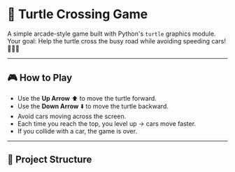 # 🐢 Turtle Crossing Game

A simple arcade-style game built with Python's `turtle` graphics module.  
Your goal: Help the turtle cross the busy road while avoiding speeding cars! 🚗🚙🚕

---

## 🎮 How to Play
- Use the **Up Arrow** ⬆️ to move the turtle forward.
- Use the **Down Arrow** ⬇️ to move the turtle backward.
- Avoid cars moving across the screen.
- Each time you reach the top, you level up → cars move faster.
- If you collide with a car, the game is over.

---

## 📂 Project Structure
